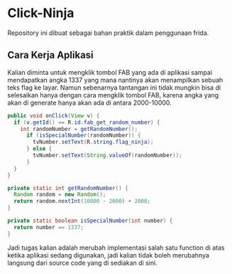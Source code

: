 # Click-Ninja
Repository ini dibuat sebagai bahan praktik dalam penggunaan frida.

## Cara Kerja Aplikasi
Kalian diminta untuk mengklik tombol FAB yang ada di aplikasi sampai mendapatkan angka 1337 yang mana nantinya akan menampilkan sebuah teks flag ke layar.
Namun sebenarnya tantangan ini tidak mungkin bisa di selesaikan hanya dengan cara mengklik tombol FAB, karena angka yang akan di generate hanya akan ada di antara 2000-10000.

```java
public void onClick(View v) {
  if (v.getId() == R.id.fab_get_random_number) {
    int randomNumber = getRandomNumber();
      if (isSpecialNumber(randomNumber)) {
        tvNumber.setText(R.string.flag_ninja);
      } else {
        tvNumber.setText(String.valueOf(randomNumber));
      }
  }
}

private static int getRandomNumber() {
  Random random = new Random();
  return random.nextInt(10000 - 2000) + 2000;
}

private static boolean isSpecialNumber(int number) {
  return number == 1337;
}
```

Jadi tugas kalian adalah merubah implementasi salah satu function di atas ketika aplikasi sedang digunakan, jadi kalian tidak boleh merubahnya langsung dari source code yang di sediakan di sini.
